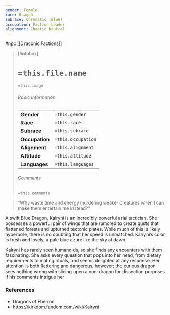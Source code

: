 ```yaml
---
gender: Female
race: Dragon
subrace: Chromatic (Blue)
occupation: Faction Leader
alignment: Chaotic Neutral
---
```

 #npc [[Draconic Factions]]

> [!infobox]
> # `=this.file.name`
> `=this.image`
> ###### Basic Information
> |  |  |
> | ---- | ---- |
> | **Gender** | `=this.gender` |
> | **Race** | `=this.race` |
> | **Subrace** | `=this.subrace` |
> | **Occupation** | `=this.occupation` |
> | **Alignment** | `=this.alignment` |
> | **Attitude** | `=this.attitude` |
> | **Languages** | `=this.languages` |
> ###### Comments
> `=this.comments`

>"Why waste time and energy murdering weaker creatures when I can make them entertain me instead?"

A swift Blue Dragon, Kalryni is an incredibly powerful arial tactician. She possesses a powerful pair of wings that are rumored to create gusts that flattened forests and upturned tectonic plates. While much of this is likely hyperbole, there is no doubting that her speed is unmatched. Kalryni’s color is fresh and lovely, a pale blue azure like the sky at dawn.

Kalryni has rarely seen humanoids, so she finds any encounters with them fascinating. She asks every question that pops into her head, from dietary requirements to mating rituals, and seems delighted at any response. Her attention is both flattering and dangerous, however; the curious dragon sees nothing wrong with slicing open a non-dragon for dissection purposes if his comments intrigue her

### References

* Dragons of Eberron
* https://kirkdom.fandom.com/wiki/Kalryni
